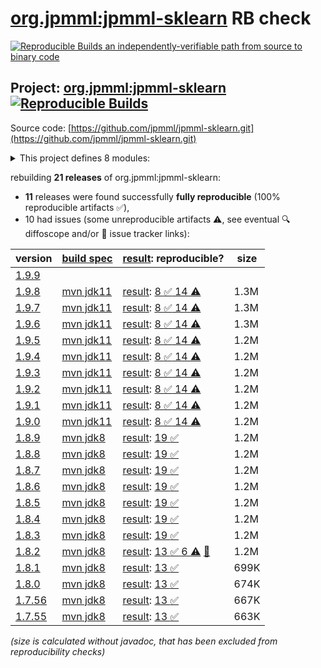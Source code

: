 [org.jpmml:jpmml-sklearn](https://central.sonatype.com/artifact/org.jpmml/jpmml-sklearn/versions) RB check
=======

[![Reproducible Builds](https://reproducible-builds.org/images/logos/rb.svg) an independently-verifiable path from source to binary code](https://reproducible-builds.org/)

## Project: [org.jpmml:jpmml-sklearn](https://central.sonatype.com/artifact/org.jpmml/jpmml-sklearn/versions) [![Reproducible Builds](https://img.shields.io/endpoint?url=https://raw.githubusercontent.com/jvm-repo-rebuild/reproducible-central/master/content/org/jpmml/jpmml-sklearn/badge.json)](https://github.com/jvm-repo-rebuild/reproducible-central/blob/master/content/org/jpmml/jpmml-sklearn/README.md)

Source code: [https://github.com/jpmml/jpmml-sklearn.git](https://github.com/jpmml/jpmml-sklearn.git)

<details><summary>This project defines 8 modules:</summary>

* [org.jpmml:jpmml-sklearn](https://central.sonatype.com/artifact/org.jpmml/jpmml-sklearn/overview)
* [org.jpmml:pmml-sklearn](https://central.sonatype.com/artifact/org.jpmml/pmml-sklearn/overview)
* [org.jpmml:pmml-sklearn-evaluator](https://central.sonatype.com/artifact/org.jpmml/pmml-sklearn-evaluator/overview)
* [org.jpmml:pmml-sklearn-extension](https://central.sonatype.com/artifact/org.jpmml/pmml-sklearn-extension/overview)
* [org.jpmml:pmml-sklearn-h2o](https://central.sonatype.com/artifact/org.jpmml/pmml-sklearn-h2o/overview)
* [org.jpmml:pmml-sklearn-lightgbm](https://central.sonatype.com/artifact/org.jpmml/pmml-sklearn-lightgbm/overview)
* [org.jpmml:pmml-sklearn-statsmodels](https://central.sonatype.com/artifact/org.jpmml/pmml-sklearn-statsmodels/overview)
* [org.jpmml:pmml-sklearn-xgboost](https://central.sonatype.com/artifact/org.jpmml/pmml-sklearn-xgboost/overview)
</details>

rebuilding **21 releases** of org.jpmml:jpmml-sklearn:
- **11** releases were found successfully **fully reproducible** (100% reproducible artifacts :white_check_mark:),
- 10 had issues (some unreproducible artifacts :warning:, see eventual :mag: diffoscope and/or :memo: issue tracker links):

| version | [build spec](/BUILDSPEC.md) | [result](https://reproducible-builds.org/docs/jvm/): reproducible? | size |
| -- | --------- | ------ | -- |
| [1.9.9](https://central.sonatype.com/artifact/org.jpmml/jpmml-sklearn/1.9.9/pom) | | | |
| [1.9.8](https://central.sonatype.com/artifact/org.jpmml/jpmml-sklearn/1.9.8/pom) | [mvn jdk11](jpmml-sklearn-1.9.8.buildspec) | [result](jpmml-sklearn-1.9.8.buildinfo): [8 :white_check_mark:  14 :warning:](jpmml-sklearn-1.9.8.buildcompare) | 1.3M |
| [1.9.7](https://central.sonatype.com/artifact/org.jpmml/jpmml-sklearn/1.9.7/pom) | [mvn jdk11](jpmml-sklearn-1.9.7.buildspec) | [result](jpmml-sklearn-1.9.7.buildinfo): [8 :white_check_mark:  14 :warning:](jpmml-sklearn-1.9.7.buildcompare) | 1.3M |
| [1.9.6](https://central.sonatype.com/artifact/org.jpmml/jpmml-sklearn/1.9.6/pom) | [mvn jdk11](jpmml-sklearn-1.9.6.buildspec) | [result](jpmml-sklearn-1.9.6.buildinfo): [8 :white_check_mark:  14 :warning:](jpmml-sklearn-1.9.6.buildcompare) | 1.3M |
| [1.9.5](https://central.sonatype.com/artifact/org.jpmml/jpmml-sklearn/1.9.5/pom) | [mvn jdk11](jpmml-sklearn-1.9.5.buildspec) | [result](jpmml-sklearn-1.9.5.buildinfo): [8 :white_check_mark:  14 :warning:](jpmml-sklearn-1.9.5.buildcompare) | 1.2M |
| [1.9.4](https://central.sonatype.com/artifact/org.jpmml/jpmml-sklearn/1.9.4/pom) | [mvn jdk11](jpmml-sklearn-1.9.4.buildspec) | [result](jpmml-sklearn-1.9.4.buildinfo): [8 :white_check_mark:  14 :warning:](jpmml-sklearn-1.9.4.buildcompare) | 1.2M |
| [1.9.3](https://central.sonatype.com/artifact/org.jpmml/jpmml-sklearn/1.9.3/pom) | [mvn jdk11](jpmml-sklearn-1.9.3.buildspec) | [result](jpmml-sklearn-1.9.3.buildinfo): [8 :white_check_mark:  14 :warning:](jpmml-sklearn-1.9.3.buildcompare) | 1.2M |
| [1.9.2](https://central.sonatype.com/artifact/org.jpmml/jpmml-sklearn/1.9.2/pom) | [mvn jdk11](jpmml-sklearn-1.9.2.buildspec) | [result](jpmml-sklearn-1.9.2.buildinfo): [8 :white_check_mark:  14 :warning:](jpmml-sklearn-1.9.2.buildcompare) | 1.2M |
| [1.9.1](https://central.sonatype.com/artifact/org.jpmml/jpmml-sklearn/1.9.1/pom) | [mvn jdk11](jpmml-sklearn-1.9.1.buildspec) | [result](jpmml-sklearn-1.9.1.buildinfo): [8 :white_check_mark:  14 :warning:](jpmml-sklearn-1.9.1.buildcompare) | 1.2M |
| [1.9.0](https://central.sonatype.com/artifact/org.jpmml/jpmml-sklearn/1.9.0/pom) | [mvn jdk11](jpmml-sklearn-1.9.0.buildspec) | [result](jpmml-sklearn-1.9.0.buildinfo): [8 :white_check_mark:  14 :warning:](jpmml-sklearn-1.9.0.buildcompare) | 1.2M |
| [1.8.9](https://central.sonatype.com/artifact/org.jpmml/jpmml-sklearn/1.8.9/pom) | [mvn jdk8](jpmml-sklearn-1.8.9.buildspec) | [result](jpmml-sklearn-1.8.9.buildinfo): [19 :white_check_mark: ](jpmml-sklearn-1.8.9.buildcompare) | 1.2M |
| [1.8.8](https://central.sonatype.com/artifact/org.jpmml/jpmml-sklearn/1.8.8/pom) | [mvn jdk8](jpmml-sklearn-1.8.8.buildspec) | [result](jpmml-sklearn-1.8.8.buildinfo): [19 :white_check_mark: ](jpmml-sklearn-1.8.8.buildcompare) | 1.2M |
| [1.8.7](https://central.sonatype.com/artifact/org.jpmml/jpmml-sklearn/1.8.7/pom) | [mvn jdk8](jpmml-sklearn-1.8.7.buildspec) | [result](jpmml-sklearn-1.8.7.buildinfo): [19 :white_check_mark: ](jpmml-sklearn-1.8.7.buildcompare) | 1.2M |
| [1.8.6](https://central.sonatype.com/artifact/org.jpmml/jpmml-sklearn/1.8.6/pom) | [mvn jdk8](jpmml-sklearn-1.8.6.buildspec) | [result](jpmml-sklearn-1.8.6.buildinfo): [19 :white_check_mark: ](jpmml-sklearn-1.8.6.buildcompare) | 1.2M |
| [1.8.5](https://central.sonatype.com/artifact/org.jpmml/jpmml-sklearn/1.8.5/pom) | [mvn jdk8](jpmml-sklearn-1.8.5.buildspec) | [result](jpmml-sklearn-1.8.5.buildinfo): [19 :white_check_mark: ](jpmml-sklearn-1.8.5.buildcompare) | 1.2M |
| [1.8.4](https://central.sonatype.com/artifact/org.jpmml/jpmml-sklearn/1.8.4/pom) | [mvn jdk8](jpmml-sklearn-1.8.4.buildspec) | [result](jpmml-sklearn-1.8.4.buildinfo): [19 :white_check_mark: ](jpmml-sklearn-1.8.4.buildcompare) | 1.2M |
| [1.8.3](https://central.sonatype.com/artifact/org.jpmml/jpmml-sklearn/1.8.3/pom) | [mvn jdk8](jpmml-sklearn-1.8.3.buildspec) | [result](jpmml-sklearn-1.8.3.buildinfo): [19 :white_check_mark: ](jpmml-sklearn-1.8.3.buildcompare) | 1.2M |
| [1.8.2](https://central.sonatype.com/artifact/org.jpmml/jpmml-sklearn/1.8.2/pom) | [mvn jdk8](jpmml-sklearn-1.8.2.buildspec) | [result](jpmml-sklearn-1.8.2.buildinfo): [13 :white_check_mark:  6 :warning:](jpmml-sklearn-1.8.2.buildcompare) [:memo:](https://github.com/jpmml/jpmml-sklearn/pull/199) | 1.2M |
| [1.8.1](https://central.sonatype.com/artifact/org.jpmml/jpmml-sklearn/1.8.1/pom) | [mvn jdk8](jpmml-sklearn-1.8.1.buildspec) | [result](jpmml-sklearn-1.8.1.buildinfo): [13 :white_check_mark: ](jpmml-sklearn-1.8.1.buildcompare) | 699K |
| [1.8.0](https://central.sonatype.com/artifact/org.jpmml/jpmml-sklearn/1.8.0/pom) | [mvn jdk8](jpmml-sklearn-1.8.0.buildspec) | [result](jpmml-sklearn-1.8.0.buildinfo): [13 :white_check_mark: ](jpmml-sklearn-1.8.0.buildcompare) | 674K |
| [1.7.56](https://central.sonatype.com/artifact/org.jpmml/jpmml-sklearn/1.7.56/pom) | [mvn jdk8](jpmml-sklearn-1.7.56.buildspec) | [result](jpmml-sklearn-1.7.56.buildinfo): [13 :white_check_mark: ](jpmml-sklearn-1.7.56.buildcompare) | 667K |
| [1.7.55](https://central.sonatype.com/artifact/org.jpmml/jpmml-sklearn/1.7.55/pom) | [mvn jdk8](jpmml-sklearn-1.7.55.buildspec) | [result](jpmml-sklearn-1.7.55.buildinfo): [13 :white_check_mark: ](jpmml-sklearn-1.7.55.buildcompare) | 663K |

<i>(size is calculated without javadoc, that has been excluded from reproducibility checks)</i>

